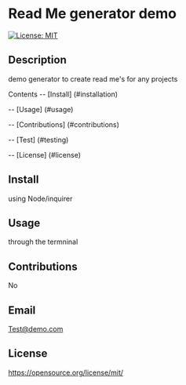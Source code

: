 # Read Me generator demo

  [![License: MIT](https://img.shields.io/badge/License-MIT-yellow.svg)](https://opensource.org/licenses/MIT)
  ## Description
  
  demo generator to create read me's for any projects


  Contents
  -- [Install] (#installation)

  -- [Usage] (#usage)

  -- [Contributions] (#contributions)

  -- [Test] (#testing)

  -- [License] (#license)

  ## Install

  using Node/inquirer

  ## Usage

  through the termninal

  ## Contributions

  No

  ## Email

  Test@demo.com

  ## License

  https://opensource.org/license/mit/
